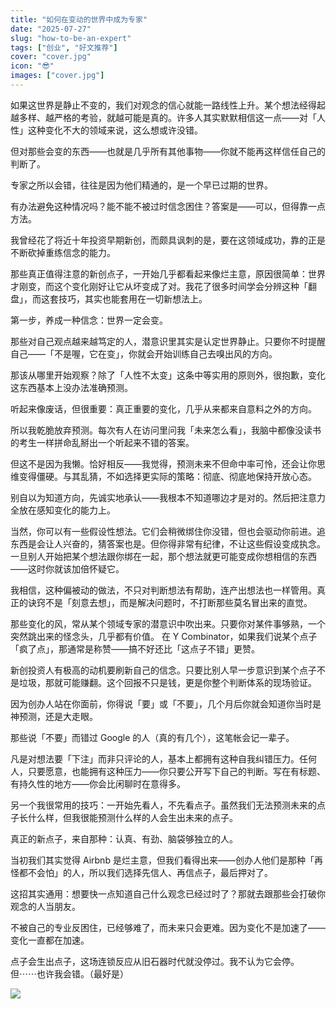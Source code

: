 ```yaml
---
title: "如何在变动的世界中成为专家"
date: "2025-07-27"
slug: "how-to-be-an-expert"
tags: ["创业", "好文推荐"]
cover: "cover.jpg"
icon: "😎"
images: ["cover.jpg"]
---
```

如果这世界是静止不变的，我们对观念的信心就能一路线性上升。某个想法经得起越多样、越严格的考验，就越可能是真的。许多人其实默默相信这一点——对「人性」这种变化不大的领域来说，这么想或许没错。



但对那些会变的东西——也就是几乎所有其他事物——你就不能再这样信任自己的判断了。



专家之所以会错，往往是因为他们精通的，是一个早已过期的世界。



有办法避免这种情况吗？能不能不被过时信念困住？答案是——可以，但得靠一点方法。



我曾经花了将近十年投资早期新创，而颇具讽刺的是，要在这领域成功，靠的正是不断砍掉重练信念的能力。



那些真正值得注意的新创点子，一开始几乎都看起来像烂主意，原因很简单：世界才刚变，而这个变化刚好让它从坏变成了对。我花了很多时间学会分辨这种「翻盘」，而这套技巧，其实也能套用在一切新想法上。



第一步，养成一种信念：世界一定会变。



那些对自己观点越来越笃定的人，潜意识里其实是认定世界静止。只要你不时提醒自己——「不是喔，它在变」，你就会开始训练自己去嗅出风的方向。



那该从哪里开始观察？除了「人性不太变」这条中等实用的原则外，很抱歉，变化这东西基本上没办法准确预测。



听起来像废话，但很重要：真正重要的变化，几乎从来都来自意料之外的方向。



所以我乾脆放弃预测。每次有人在访问里问我「未来怎么看」，我脑中都像没读书的考生一样拼命乱掰出一个听起来不错的答案。



但这不是因为我懒。恰好相反——我觉得，预测未来不但命中率可怜，还会让你思维变得僵硬。与其乱猜，不如选择更实际的策略：彻底、彻底地保持开放心态。



别自以为知道方向，先诚实地承认——我根本不知道哪边才是对的。然后把注意力全放在感知变化的能力上。



当然，你可以有一些假设性想法。它们会稍微绑住你没错，但也会驱动你前进。追东西是会让人兴奋的，猜答案也是。但你得非常有纪律，不让这些假设变成执念。
一旦别人开始把某个想法跟你绑在一起，那个想法就更可能变成你想相信的东西——这时你就该加倍怀疑它。



我相信，这种偏被动的做法，不只对判断想法有帮助，连产出想法也一样管用。真正的诀窍不是「刻意去想」，而是解决问题时，不打断那些莫名冒出来的直觉。



那些变化的风，常从某个领域专家的潜意识中吹出来。只要你对某件事够熟，一个突然跳出来的怪念头，几乎都有价值。
在 Y Combinator，如果我们说某个点子「疯了点」，那通常是称赞——搞不好还比「这点子不错」更赞。



新创投资人有极高的动机要刷新自己的信念。只要比别人早一步意识到某个点子不是垃圾，那就可能赚翻。这个回报不只是钱，更是你整个判断体系的现场验证。



因为创办人站在你面前，你得说「要」或「不要」，几个月后你就会知道你当时是神预测，还是大走眼。



那些说「不要」而错过 Google 的人（真的有几个），这笔帐会记一辈子。



凡是对想法要「下注」而非只评论的人，基本上都拥有这种自我纠错压力。任何人，只要愿意，也能拥有这种压力——你只要公开写下自己的判断。写在有标题、有持久性的地方——你会比闲聊时在意得多。



另一个我很常用的技巧：一开始先看人，不先看点子。虽然我们无法预测未来的点子长什么样，但我很能预测什么样的人会生出未来的点子。



真正的新点子，来自那种：认真、有劲、脑袋够独立的人。



当初我们其实觉得 Airbnb 是烂主意，但我们看得出来——创办人他们是那种「再怪都不会怕」的人，所以我们选择先信人、再信点子，最后押对了。



这招其实通用：想要快一点知道自己什么观念已经过时了？那就去跟那些会打破你观念的人当朋友。



不被自己的专业反困住，已经够难了，而未来只会更难。因为变化不是加速了——变化一直都在加速。



点子会生出点子，这场连锁反应从旧石器时代就没停过。我不认为它会停。
但⋯⋯也许我会错。（最好是）




![](https://prod-files-secure.s3.us-west-2.amazonaws.com/112d0858-5090-4d34-a606-b75eb8d65fd2/46476355-9cf3-4e99-9b7a-3531bc426380/1000202064.png?X-Amz-Algorithm=AWS4-HMAC-SHA256&X-Amz-Content-Sha256=UNSIGNED-PAYLOAD&X-Amz-Credential=ASIAZI2LB466XC46HB4T%2F20251030%2Fus-west-2%2Fs3%2Faws4_request&X-Amz-Date=20251030T141347Z&X-Amz-Expires=3600&X-Amz-Security-Token=IQoJb3JpZ2luX2VjEDYaCXVzLXdlc3QtMiJGMEQCIAmBG%2FPdVMVT1ANt6yYsX7GRZhY%2BosgqTsISuiiJiL7SAiB5gMASZH8wwkleOywQkfkdIO0xYMFnlLzXbGc12fQZjiqIBAjv%2F%2F%2F%2F%2F%2F%2F%2F%2F%2F8BEAAaDDYzNzQyMzE4MzgwNSIMQMvBCwzWD%2BLm3idsKtwDYaRATu5ez%2F8DTqk8u%2BFf9XSaAUI5ivmF8DfqWaYT9VgcGSfHvXO2nrCsvsbnN33WouBfd%2FOvDmRuxcq%2BM3K0dMOMVjDzvWOQ3NQ7yHeDw05Q77XTD5qIYNZveRB1lJBFBeCB%2BPbrA9J85L%2FaC120Oy8NECq3Be1ceb4UUG5vW6WOXs56MHwiN3MqM7hXxGVOVWP9pr%2Fd6OZCMfQNgUfg8Mzns3qdb2vmVhWB%2FSSMb4uC8in7NAy2O4cbFshNZaJrm56mavb8ULID0mqndjeKgkm3VhK%2FQSPxwcsGxcfG%2FrXxSUCtoB5ZNCk6DEp3MqX7KJwwuFCZh08RN7u2tsko1%2BuibnyS5Hv4GCX%2BhDcl2b9nbZWVRMvrgQhWWxLPcifOupt3gHGoE8Hn%2FJTT%2BOny2pFgruynzTbxRYyNWco6N2atMYxvC3elIbvzq5JcNWAXlzk8Is6CV0uwROPDVSbCOD88RZB8IUXi%2BakBvs4DUaC8C6ibTODkvWCCKfgospIhctcwvg3cJz6dGAMzkhVRa6j6oaPQVX0OY83WIA%2BIQRbH%2BF3Dfiwr9GZAFTX5FYNYm5DdsBZAAm3znp4mjmVVFeb%2BfALE9mngzl24v%2FRhf71c7AGvP%2BMepARUB04w4NiNyAY6pgG4U5Gyr8nTxNdgW%2Bxw%2BQ2FqmlAqnnPhAYbXYWdUl40FZRQ8RzPN2ZP8dIDlesZJX4x9ijk41EIfEVGtJeAe%2BSxOqGqjXYS5FxNPOGUVZXQfGaRF65u0JFGfQTRqHPvgKy0nZqoQ0bdzO2B7JBDFmhFx6nFsd5O7hMdP%2FLRenI7WedQ2fpkTxMjCJf7Z73vl%2FWvg1fY0z59o3OA6tlypcgKhKu%2FXhlX&X-Amz-Signature=b4ac32b8d8ee0c07661422e9307222f2d0e183221849fc89d65f2d1f0011ab0e&X-Amz-SignedHeaders=host&x-amz-checksum-mode=ENABLED&x-id=GetObject)

